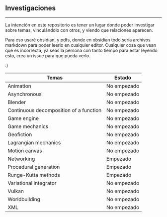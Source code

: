 ## Investigaciones
---
La intención en este repositorio es tener un lugar donde poder investigar sobre temas, vinculándolo con otros, y viendo que relaciones aparecen.

Para eso usaré obsidian, y pdfs, donde en obsidian todo sería archivos markdown para poder leerlo en cualquier editor. Cualquier cosa que vean que es incorrecta, ya seas la persona con tanto tiempo para estar leyendo esto, crea un issue para que pueda verlo.

:)

| Temas | Estado |
| --- | --- |
| Animation | No empezado |
| Asynchronous | No empezado |
| Blender | No empezado |
| Continuous decomposition of a function | No empezado |
| Game engine | No empezado |
| Game mechanics | No empezado |
| Geofiction | No empezado |
| Lagrangian mechanics | No empezado |
| Motion canvas | No empezado |
| Networking | Empezado |
| Procedural generation | Empezado |
| Runge-Kutta methods | Empezado |
| Variational integrator | No empezado |
| Vulkan | No empezado |
| Worldbuilding | No empezado |
| XML | No empezado |
